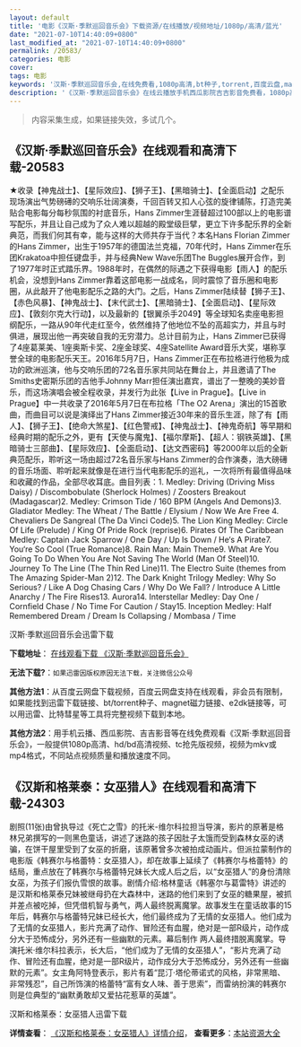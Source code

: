 ```yaml
---
layout: default
title: '电影《汉斯·季默巡回音乐会》下载资源/在线播放/视频地址/1080p/高清/蓝光'
date: "2021-07-10T14:40:09+0800"
last_modified_at: "2021-07-10T14:40:09+0800"
permalink: /20583/
categories: 电影
cover:
tags: 电影
keywords: '汉斯·季默巡回音乐会,在线免费看,1080p高清,bt种子,torrent,百度云盘,magnet,磁力链,迅雷下载资源'
description: '《汉斯·季默巡回音乐会》在线云播放手机西瓜影院吉吉影音免费看，1080p高清bd/hd未删减完整版和tc抢先枪版，mkv/mp4格式，附带bt/torrent种子、magnet/磁力链、百度云盘、网盘资源迅雷下载链接'
---
```


>内容采集生成，如果链接失效，多试几个。


## 《汉斯·季默巡回音乐会》在线观看和高清下载-20583

★收录【神鬼战士】、【星际效应】、【狮子王】、【黑暗骑士】、【全面启动】之配乐现场演出气势磅礡的交响乐壮阔演奏，千回百转又扣人心弦的旋律铺陈，打造完美贴合电影每分每秒氛围的衬底音乐，Hans Zimmer生涯替超过100部以上的电影谱写配乐，并且让自己成为了众人难以超越的殿堂级巨擘，更立下许多配乐界的全新典范，而我们何其有幸，能与这样的大师共存于当代？本名Hans Florian Zimmer的Hans Zimmer，出生于1957年的德国法兰克福，70年代时，Hans Zimmer在乐团Krakatoa中担任键盘手，并与经典New Wave乐团The Buggles展开合作，到了1977年时正式踏乐界。1988年时，在偶然的际遇之下获得电影【雨人】的配乐机会，没想到Hans Zimmer靠着这部电影一战成名，同时震惊了音乐圈和电影圈，从此敲开了他电影配乐之路的大门。之后，Hans Zimmer陆续替【狮子王】、【赤色风暴】、【神鬼战士】、【末代武士】、【黑暗骑士】、【全面启动】、【星际效应】、【敦刻尔克大行动】，以及最新的【银翼杀手2049】等全球知名卖座电影担纲配乐，一路从90年代走红至今，依然维持了他地位不坠的高超实力，并且与时俱进，展现出他一再突破自我的无穷潜力。总计目前为止，Hans Zimmer已获得了4座葛莱美、1座奥斯卡奖、2座金球奖、4座Satellite Award音乐大奖，堪称享誉全球的电影配乐天王。2016年5月7日，Hans Zimmer正在布拉格进行他极为成功的欧洲巡演，他与交响乐团的72名音乐家共同站在舞台上，并且邀请了The Smiths史密斯乐团的吉他手Johnny Marr担任演出嘉宾，谱出了一整晚的美妙音乐，而这场演唱会被全程收录，并发行为此张【Live in Prague】。【Live in Prague】中一共收录了2016年5月7日在布拉格「The O2 Arena」演出的15首歌曲，而曲目可以说是演绎出了Hans Zimmer接近30年来的音乐生涯，除了有【雨人】、【狮子王】、【绝命大煞星】、【红色警戒】、【神鬼战士】、【神鬼奇航】等早期和经典时期的配乐之外，更有【天使与魔鬼】、【福尔摩斯】、【超人：钢铁英雄】、【黑暗骑士三部曲】、【星际效应】、【全面启动】、【达文西密码】等2000年以后的全新典范配乐，聆听这一场由超过72名音乐家与Hans Zimmer的合作演奏，浩大磅礡的音乐场面、聆听起来就像是在进行当代电影配乐的巡礼，一次将所有最值得品味和收藏的作品，全部尽收耳底。曲目列表：1. Medley: Driving (Driving Miss Daisy) / Discombobulate (Sherlock Holmes) / Zoosters Breakout (Madagascar)2. Medley: Crimson Tide / 160 BPM (Angels And Demons)3. Gladiator Medley: The Wheat / The Battle / Elysium / Now We Are Free 4. Chevaliers De Sangreal (The Da Vinci Code)5. The Lion King Medley: Circle Of Life (Prelude) / King Of Pride Rock (reprise)6. Pirates Of The Caribbean Medley: Captain Jack Sparrow / One Day / Up Is Down / He‘s A Pirate7. You‘re So Cool (True Romance)8. Rain Man: Main Theme9. What Are You Going To Do When You Are Not Saving The World (Man Of Steel)10. Journey To The Line (The Thin Red Line)11. The Electro Suite (themes from The Amazing Spider-Man 2)12. The Dark Knight Trilogy Medley: Why So Serious? / Like A Dog Chasing Cars / Why Do We Fall? / Introduce A Little Anarchy / The Fire Rises13. Aurora14. Interstellar Medley: Day One / Cornfield Chase / No Time For Caution / Stay15. Inception Medley: Half Remembered Dream / Dream Is Collapsing / Mombasa / Time


汉斯·季默巡回音乐会迅雷下载

**下载地址**： [在线观看下载 《汉斯·季默巡回音乐会》](https://www.993dy.com//vod-detail-id-28635.html) 


**无法下载?**：`如果迅雷因版权原因无法下载，关注微信公众号 `

**其他方法1**：从百度云网盘下载视频，百度云网盘支持在线观看，非会员有限制，如果能找到迅雷下载链接、bt/torrent种子、magnet磁力链接、e2dk链接等，可以用迅雷、比特彗星等工具将完整视频下载到本地。

**其他方法2**：用手机云播、西瓜影院、吉吉影音等在线免费观看《汉斯·季默巡回音乐会》，一般提供1080p高清、hd/bd高清视频、tc抢先版视频，视频为mkv或mp4格式，不同站点视频质量和播放速度不同。


## 《汉斯和格莱泰：女巫猎人》在线观看和高清下载-24303

剧照(11张)由曾执导过《死亡之雪》的托米-维尔科拉担当导演，影片的原著是格林兄弟撰写的一则黑色童话，讲述了迷路的孩子因肚子太饿而受到森林女巫的诱骗，在饼干屋里受到了女巫的折磨，该原著曾多次被拍成动画片。但派拉蒙制作的电影版《韩赛尔与格蕾特：女巫猎人》，却在故事上延续了《韩赛尔与格蕾特》的结局，重点放在了韩赛尔与格蕾特兄妹长大成人后之后，以“女巫猎人”的身份清除女巫，为孩子们报仇雪恨的故事。剧情介绍:格林童话《韩塞尔与葛雷特》讲述的是汉斯和格莱泰兄妹被继母扔在大森林中，迷路的他们来到了女巫的糖果屋，被抓并差点被吃掉，但凭借机智与勇气，两人最终脱离魔掌。故事发生在童话故事的15年后，韩赛尔与格蕾特兄妹已经长大，他们最终成为了无情的女巫猎人。他们成为了无情的女巫猎人，影片充满了动作、冒险还有血腥，绝对是一部R级片，动作成分大于恐怖成分，另外还有一些幽默的元素。</span>幕后制作 两人最终措脱离魔掌。导演托米&middot;维尔科拉表示，长大后，&ldquo;他们成为了无情的女巫猎人”，&ldquo;影片充满了动作、冒险还有血腥，绝对是一部R级片，动作成分大于恐怖成分，另外还有一些幽默的元素”。</span>女主角阿特登表示，影片有着“昆汀·塔伦蒂诺式的风格，非常黑暗、非常残忍&rdquo;，自己所饰演的格蕾特“富有女人味、善于思索”，而雷纳扮演的韩赛尔则是位典型的&ldquo;幽默勇敢却又爱拈花惹草的英雄”。</span>


汉斯和格莱泰：女巫猎人迅雷下载

**详情查看**： [《汉斯和格莱泰：女巫猎人》详情介绍](/movie/24303/)， **查看更多**：[本站资源大全](/movie/t/all/)

